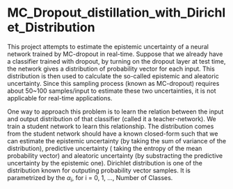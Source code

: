 # MC_Dropout_distillation_with_Dirichlet_Distribution

This project attempts to estimate the epistemic uncertainty of a neural network trained by MC-dropout in real-time.
Suppose that we already have a classifier trained with dropout, by turning on the dropout layer at test time, the network gives a distribution of probability vector for each input. This distribution is then used to calculate the so-called epistemic and aleatoric uncertainty.
Since this sampling process (known as MC-dropout) requires about 50~100 samples/input to estimate these two uncertainties, it is not applicable for real-time applications.

One way to approach this problem is to learn the relation between the input and output distribution of that classifier (called it a teacher-network). We train a student network to learn this relationship. The distribution comes from the student network should have a known closed-form such that we can estimate the epistemic uncertainty (by taking the sum of variance of the distribution), predictive uncertainty ( taking the entropy of the mean probability vector) and aleatoric uncertainty (by substracting the predictive uncertainty by the epistemic one). Dirichlet distribution is one of the distribution known for outputing probability vector samples. It is parametrized by the $\alpha_i$, for i = 0, 1, ..., Number of Classes.  
